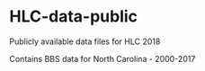 # HLC-data-public
Publicly available data files for HLC 2018

Contains BBS data for North Carolina - 2000-2017
